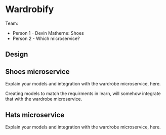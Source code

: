 # Wardrobify

Team:

* Person 1 - Devin Matherne: Shoes
* Person 2 - Which microservice?

## Design

## Shoes microservice

Explain your models and integration with the wardrobe
microservice, here.

Creating models to match the requirments in learn, will somehow integrate that with the wardrobe microservice.

## Hats microservice

Explain your models and integration with the wardrobe
microservice, here.
